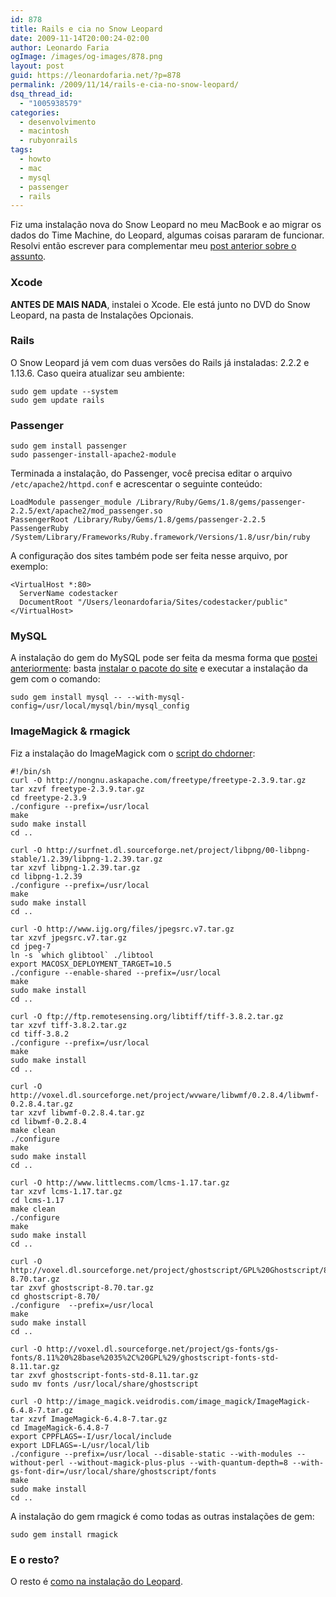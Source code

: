 ```yaml
---
id: 878
title: Rails e cia no Snow Leopard
date: 2009-11-14T20:00:24-02:00
author: Leonardo Faria
ogImage: /images/og-images/878.png
layout: post
guid: https://leonardofaria.net/?p=878
permalink: /2009/11/14/rails-e-cia-no-snow-leopard/
dsq_thread_id:
  - "1005938579"
categories:
  - desenvolvimento
  - macintosh
  - rubyonrails
tags:
  - howto
  - mac
  - mysql
  - passenger
  - rails
---
```

Fiz uma instalação nova do Snow Leopard no meu MacBook e ao migrar os dados do Time Machine, do Leopard, algumas coisas pararam de funcionar. Resolvi então escrever para complementar meu [post anterior sobre o assunto](https://leonardofaria.net/2008/05/24/rails-git-mysql-e-mod_rails-no-leopard/).

### Xcode

**ANTES DE MAIS NADA**, instalei o Xcode. Ele está junto no DVD do Snow Leopard, na pasta de Instalações Opcionais.

### Rails

O Snow Leopard já vem com duas versões do Rails já instaladas: 2.2.2 e 1.13.6. Caso queira atualizar seu ambiente:  
<!--more-->

```
sudo gem update --system
sudo gem update rails
```

### Passenger

```
sudo gem install passenger
sudo passenger-install-apache2-module
```

Terminada a instalação, do Passenger, você precisa editar o arquivo `/etc/apache2/httpd.conf` e acrescentar o seguinte conteúdo:

<div class="syntax_hilite">
  <pre class="bash"><code>LoadModule passenger_module /Library/Ruby/Gems/1.8/gems/passenger-2.2.5/ext/apache2/mod_passenger.so
PassengerRoot /Library/Ruby/Gems/1.8/gems/passenger-2.2.5
PassengerRuby /System/Library/Frameworks/Ruby.framework/Versions/1.8/usr/bin/ruby
</code></pre>
</div>

A configuração dos sites também pode ser feita nesse arquivo, por exemplo:

```
<VirtualHost *:80>
  ServerName codestacker
  DocumentRoot "/Users/leonardofaria/Sites/codestacker/public"
</VirtualHost>
```

### MySQL

A instalação do gem do MySQL pode ser feita da mesma forma que [postei anteriormente](https://leonardofaria.net/2008/08/02/mudancas-no-rails-22/): basta [instalar o pacote do site](http://dev.mysql.com/downloads/mysql/5.1.html#macosx-dmg) e executar a instalação da gem com o comando:

```
sudo gem install mysql -- --with-mysql-config=/usr/local/mysql/bin/mysql_config
```

### ImageMagick & rmagick

Fiz a instalação do ImageMagick com o [script do chdorner](http://github.com/chdorner/magick-installer/blob/master/magick-installer.sh):

```shell
#!/bin/sh
curl -O http://nongnu.askapache.com/freetype/freetype-2.3.9.tar.gz
tar xzvf freetype-2.3.9.tar.gz
cd freetype-2.3.9
./configure --prefix=/usr/local
make
sudo make install
cd ..

curl -O http://surfnet.dl.sourceforge.net/project/libpng/00-libpng-stable/1.2.39/libpng-1.2.39.tar.gz
tar xzvf libpng-1.2.39.tar.gz
cd libpng-1.2.39
./configure --prefix=/usr/local
make
sudo make install
cd ..

curl -O http://www.ijg.org/files/jpegsrc.v7.tar.gz
tar xzvf jpegsrc.v7.tar.gz
cd jpeg-7
ln -s `which glibtool` ./libtool
export MACOSX_DEPLOYMENT_TARGET=10.5
./configure --enable-shared --prefix=/usr/local
make
sudo make install
cd ..

curl -O ftp://ftp.remotesensing.org/libtiff/tiff-3.8.2.tar.gz
tar xzvf tiff-3.8.2.tar.gz
cd tiff-3.8.2
./configure --prefix=/usr/local
make
sudo make install
cd ..

curl -O http://voxel.dl.sourceforge.net/project/wvware/libwmf/0.2.8.4/libwmf-0.2.8.4.tar.gz
tar xzvf libwmf-0.2.8.4.tar.gz
cd libwmf-0.2.8.4
make clean
./configure
make
sudo make install
cd ..

curl -O http://www.littlecms.com/lcms-1.17.tar.gz
tar xzvf lcms-1.17.tar.gz
cd lcms-1.17
make clean
./configure
make
sudo make install
cd ..

curl -O http://voxel.dl.sourceforge.net/project/ghostscript/GPL%20Ghostscript/8.70/ghostscript-8.70.tar.gz
tar zxvf ghostscript-8.70.tar.gz
cd ghostscript-8.70/
./configure  --prefix=/usr/local
make
sudo make install
cd ..

curl -O http://voxel.dl.sourceforge.net/project/gs-fonts/gs-fonts/8.11%20%28base%2035%2C%20GPL%29/ghostscript-fonts-std-8.11.tar.gz
tar zxvf ghostscript-fonts-std-8.11.tar.gz
sudo mv fonts /usr/local/share/ghostscript

curl -O http://image_magick.veidrodis.com/image_magick/ImageMagick-6.4.8-7.tar.gz
tar xzvf ImageMagick-6.4.8-7.tar.gz
cd ImageMagick-6.4.8-7
export CPPFLAGS=-I/usr/local/include
export LDFLAGS=-L/usr/local/lib
./configure --prefix=/usr/local --disable-static --with-modules --without-perl --without-magick-plus-plus --with-quantum-depth=8 --with-gs-font-dir=/usr/local/share/ghostscript/fonts
make
sudo make install
cd ..
```

A instalação do gem rmagick é como todas as outras instalações de gem:

```
sudo gem install rmagick
```

### E o resto?

O resto é [como na instalação do Leopard](https://leonardofaria.net/2008/05/24/rails-git-mysql-e-mod_rails-no-leopard/).
